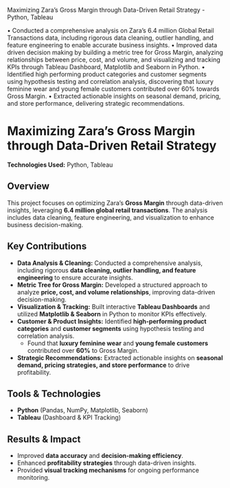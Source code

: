 Maximizing Zara’s Gross Margin through Data-Driven Retail Strategy - Python, Tableau

• Conducted a comprehensive analysis on Zara’s 6.4 million Global Retail Transactions data, including rigorous data
cleaning, outlier handling, and feature engineering to enable accurate business insights.
• Improved data driven decision making by building a metric tree for Gross Margin, analyzing relationships between price,
cost, and volume, and visualizing and tracking KPIs through Tableau Dashboard, Matplotlib and Seaborn in Python.
• Identified high performing product categories and customer segments using hypothesis testing and correlation analysis,
discovering that luxury feminine wear and young female customers contributed over 60% towards Gross Margin.
• Extracted actionable insights on seasonal demand, pricing, and store performance, delivering strategic recommendations.

# Maximizing Zara’s Gross Margin through Data-Driven Retail Strategy  
**Technologies Used:** Python, Tableau  

## Overview  
This project focuses on optimizing Zara’s **Gross Margin** through data-driven insights, leveraging **6.4 million global retail transactions**. The analysis includes data cleaning, feature engineering, and visualization to enhance business decision-making.  

## Key Contributions  
- **Data Analysis & Cleaning:** Conducted a comprehensive analysis, including rigorous **data cleaning, outlier handling, and feature engineering** to ensure accurate insights.  
- **Metric Tree for Gross Margin:** Developed a structured approach to analyze **price, cost, and volume relationships**, improving data-driven decision-making.  
- **Visualization & Tracking:** Built interactive **Tableau Dashboards** and utilized **Matplotlib & Seaborn** in Python to monitor KPIs effectively.  
- **Customer & Product Insights:** Identified **high-performing product categories** and **customer segments** using hypothesis testing and correlation analysis.  
  - Found that **luxury feminine wear** and **young female customers** contributed over **60%** to Gross Margin.  
- **Strategic Recommendations:** Extracted actionable insights on **seasonal demand, pricing strategies, and store performance** to drive profitability.  

## Tools & Technologies  
- **Python** (Pandas, NumPy, Matplotlib, Seaborn)   
- **Tableau** (Dashboard & KPI Tracking)  

## Results & Impact  
- Improved **data accuracy** and **decision-making efficiency**.  
- Enhanced **profitability strategies** through data-driven insights.  
- Provided **visual tracking mechanisms** for ongoing performance monitoring.  
